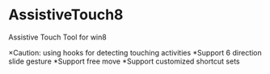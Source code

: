 AssistiveTouch8
===============

Assistive Touch Tool for win8


×Caution: using hooks for detecting touching activities
*Support 6 direction slide gesture
*Support free move
*Support customized shortcut sets
